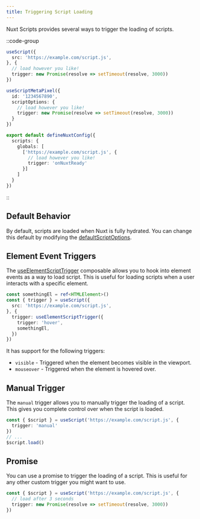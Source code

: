 ```yaml
---
title: Triggering Script Loading
---
```


Nuxt Scripts provides several ways to trigger the loading of scripts.

::code-group

```ts [useScript]
useScript({
  src: 'https://example.com/script.js',
}, {
  // load however you like!
  trigger: new Promise(resolve => setTimeout(resolve, 3000))
})
```

```ts [Registry Script]
useScriptMetaPixel({
  id: '1234567890',
  scriptOptions: {
    // load however you like!
    trigger: new Promise(resolve => setTimeout(resolve, 3000))
  }
})
```

```ts [Global Script]
export default defineNuxtConfig({
  scripts: {
    globals: [
      ['https://example.com/script.js', {
        // load however you like!
        trigger: 'onNuxtReady'
      }]
    ]
  }
})
```

::

## Default Behavior

By default, scripts are loaded when Nuxt is fully hydrated. You can change this default by modifying the [defaultScriptOptions](/docs/api/nuxt-config#defaultscriptoptions).

## Element Event Triggers

The [useElementScriptTrigger](/docs/api/use-element-script-trigger) composable allows you to hook into element events as a way to load script. This is useful for loading scripts when a user interacts with a specific element.

```ts
const somethingEl = ref<HTMLElement>()
const { trigger } = useScript({
  src: 'https://example.com/script.js',
}, {
  trigger: useElementScriptTrigger({
    trigger: 'hover',
    somethingEl,
  })
})
```

It has support for the following triggers:
- `visible` - Triggered when the element becomes visible in the viewport.
- `mouseover` - Triggered when the element is hovered over.

## Manual Trigger

The `manual` trigger allows you to manually trigger the loading of a script. This gives you complete
control over when the script is loaded.

```ts
const { $script } = useScript('https://example.com/script.js', {
  trigger: 'manual'
})
// ...
$script.load()
```

## Promise

You can use a promise to trigger the loading of a script. This is useful for any other custom trigger you might want to use.

```ts
const { $script } = useScript('https://example.com/script.js', {
  // load after 3 seconds
  trigger: new Promise(resolve => setTimeout(resolve, 3000))
})
```
